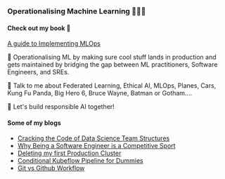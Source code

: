 ### Operationalising Machine Learning 🙇🏻‍♂️

#### Check out my book 📘
[A guide to Implementing MLOps](https://link.springer.com/book/10.1007/978-3-031-82010-6)

👋 Operationalising ML by making sure cool stuff lands in production and gets maintained by bridging the gap between ML practitioners, Software Engineers, and SREs.

🔭 Talk to me about Federated Learning, Ethical AI, MLOps, Planes, Cars, Kung Fu Panda, Big Hero 6, Bruce Wayne, Batman or Gotham....

🚀 Let's build responsible AI together!

#### Some of my blogs
<!-- BLOG-POST-LIST:START -->
- [Cracking the Code of Data Science Team Structures](https://medium.com/hackernoon/cracking-the-code-of-data-science-team-structures-c0f754dc381e?source=rss-93de67a60a44------2)
- [Why Being a Software Engineer is a Competitive Sport](https://medium.com/better-programming/why-being-a-software-engineer-is-a-competitive-sport-b74cbe96e1a?source=rss-93de67a60a44------2)
- [Deleting my first Production Cluster](https://medium.com/better-programming/deleting-my-first-production-cluster-3ce6291168ff?source=rss-93de67a60a44------2)
- [Conditional Kubeflow Pipeline for Dummies](https://medium.datadriveninvestor.com/conditional-kubeflow-pipeline-for-dummies-972fd81f9de2?source=rss-93de67a60a44------2)
- [Git vs Github Workflow](https://medium.datadriveninvestor.com/git-vs-github-workflow-971b618b7d94?source=rss-93de67a60a44------2)
<!-- BLOG-POST-LIST:END -->
